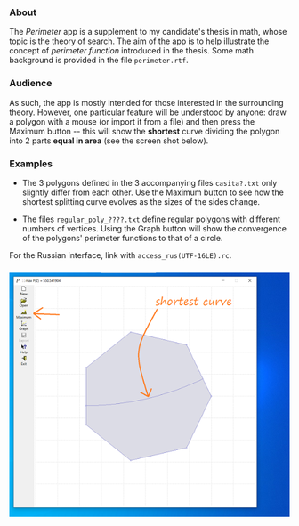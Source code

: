 ### About

The *Perimeter* app is a supplement to my candidate's thesis in math, whose topic is the theory of search. The aim of the app is to help illustrate the concept of *perimeter function* introduced in the thesis. Some math background is provided in the file `perimeter.rtf`.

### Audience

As such, the app is mostly intended for those interested in the surrounding theory. However, one particular feature will be understood by anyone: draw a polygon with a mouse (or import it from a file) and then press the Maximum button -- this will show the **shortest** curve dividing the polygon into 2 parts **equal in area** (see the screen shot below).

### Examples

* The 3 polygons defined in the 3 accompanying files `casita?.txt` only slightly differ from each other. Use the Maximum button to see how the shortest splitting curve evolves as the sizes of the sides change.

* The files `regular_poly_????.txt` define regular polygons with different numbers of vertices. Using the Graph button will show the convergence of the polygons' perimeter functions to that of a circle.

For the Russian interface, link with `access_rus(UTF-16LE).rc`.

###  

![Screen shot](screen_shot.png)
